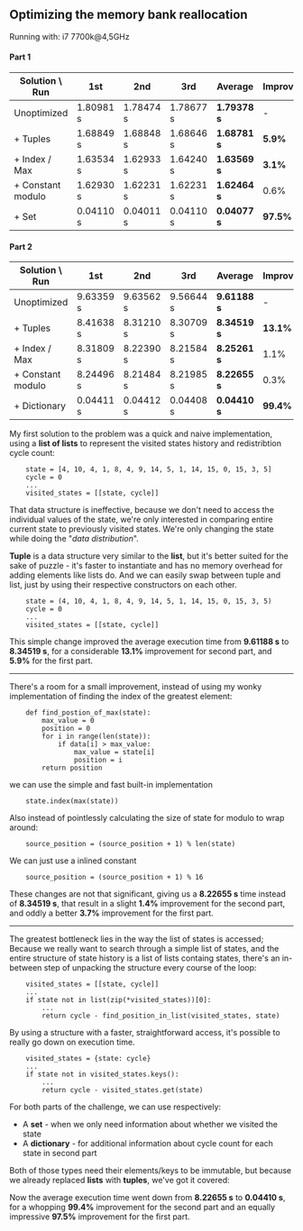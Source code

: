 ##  Optimizing the memory bank reallocation

Running with: i7 7700k@4,5GHz

#### Part 1

| Solution \ Run            | 1st       | 2nd       | 3rd       | Average       | Improvement   |
|---------------------------|-----------|-----------|-----------|---------------|---------------|
| Unoptimized               | 1.80981 s | 1.78474 s | 1.78677 s | **1.79378 s** | -             |
| + Tuples                  | 1.68849 s | 1.68848 s | 1.68646 s | **1.68781 s** | **5.9%**      |
| + Index / Max             | 1.63534 s | 1.62933 s | 1.64240 s | **1.63569 s** | **3.1%**      |
| + Constant modulo         | 1.62930 s | 1.62231 s | 1.62231 s | **1.62464 s** | 0.6%          |
| + Set                     | 0.04110 s | 0.04011 s | 0.04110 s | **0.04077 s** | **97.5%**     |

#### Part 2

| Solution \ Run            | 1st       | 2nd       | 3rd       | Average       | Improvement   |
|---------------------------|-----------|-----------|-----------|---------------|---------------|
| Unoptimized               | 9.63359 s | 9.63562 s | 9.56644 s | **9.61188 s** | -             |
| + Tuples                  | 8.41638 s | 8.31210 s | 8.30709 s | **8.34519 s** | **13.1%**     |
| + Index / Max             | 8.31809 s | 8.22390 s | 8.21584 s | **8.25261 s** | 1.1%          |
| + Constant modulo         | 8.24496 s | 8.21484 s | 8.21985 s | **8.22655 s** | 0.3%          |
| + Dictionary              | 0.04411 s | 0.04412 s | 0.04408 s | **0.04410 s** | **99.4%**     |

My first solution to the problem was a quick and naive implementation, using a **list of lists** to
represent the visited states history and redistribtion cycle count:

```
    state = [4, 10, 4, 1, 8, 4, 9, 14, 5, 1, 14, 15, 0, 15, 3, 5]
    cycle = 0
    ...
    visited_states = [[state, cycle]]
```

That data structure is ineffective, because we don't need to access the individual values of
the state, we're only interested in comparing entire current state to previously visited states.
We're only changing the state while doing the "_data distribution_".

**Tuple** is a data structure very similar to the **list**, but it's better suited for the sake
of puzzle - it's faster to instantiate and has no memory overhead for adding elements like lists do.
And we can easily swap between tuple and list, just by using their respective constructors
on each other.

```
    state = (4, 10, 4, 1, 8, 4, 9, 14, 5, 1, 14, 15, 0, 15, 3, 5)
    cycle = 0
    ...
    visited_states = [[state, cycle]]
```

This simple change improved the average execution time from **9.61188 s** to **8.34519 s**,
for a considerable **13.1%** improvement for second part, and **5.9%** for the first part.

---

There's a room for a small improvement, instead of using my wonky implementation of finding
the index of the greatest element:

```
    def find_postion_of_max(state):
        max_value = 0
        position = 0
        for i in range(len(state)):
            if data[i] > max_value:
                max_value = state[i]
                position = i
        return position
```

we can use the simple and fast built-in implementation

```
    state.index(max(state))
```

Also instead of pointlessly calculating the size of state for modulo to wrap around:

```
    source_position = (source_position + 1) % len(state)
```

We can just use a inlined constant

```
    source_position = (source_position + 1) % 16
```

These changes are not that significant, giving us a **8.22655 s** time instead of **8.34519 s**,
that result in a slight **1.4%** improvement for the second part, and oddly a better **3.7%**
improvement for the first part.

---

The greatest bottleneck lies in the way the list of states is accessed; Because we really want to
search through a simple list of states, and the entire structure of state history is a list of lists
containg states, there's an in-between step of unpacking the structure every course of the loop:

```
    visited_states = [[state, cycle]]
    ...
    if state not in list(zip(*visited_states))[0]:
        ...
        return cycle - find_position_in_list(visited_states, state)
```

By using a structure with a faster, straightforward access, it's possible to really go down
on execution time.

```
    visited_states = {state: cycle}
    ...
    if state not in visited_states.keys():
        ...
        return cycle - visited_states.get(state)
```

For both parts of the challenge, we can use respectively:

 * A **set** - when we only need information about whether we visited the state
 * A **dictionary** - for additional information about cycle count for each state in second part

Both of those types need their elements/keys to be immutable, but because we already replaced
**lists** with **tuples**, we've got it covered:

Now the average execution time went down from **8.22655 s** to **0.04410 s**, for a whopping
**99.4%** improvement for the second part and an equally impressive **97.5%** improvement for
the first part.
